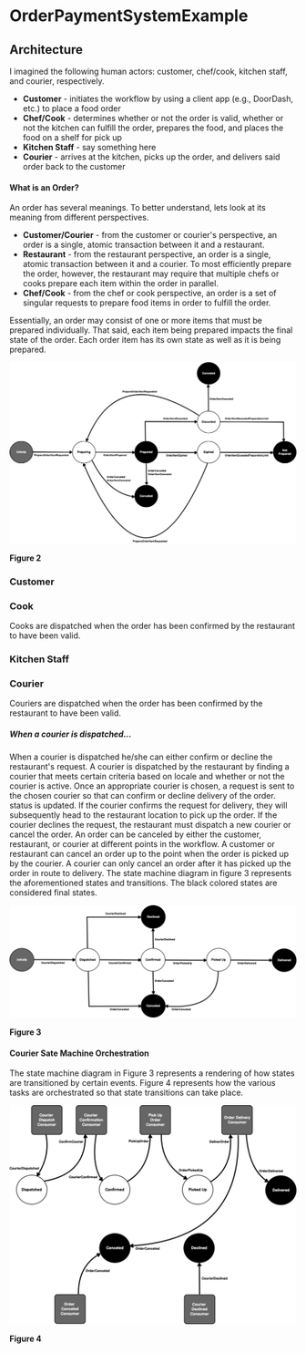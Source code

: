 # OrderPaymentSystemExample

## Architecture

I imagined the following human actors: customer, chef/cook, kitchen staff, and courier, respectively.

- **Customer** - initiates the workflow by using a client app (e.g., DoorDash, etc.) to place a food order
- **Chef/Cook** - determines whether or not the order is valid, whether or not the kitchen can fulfill the order, prepares the food, and places the food on a shelf
for pick up
- **Kitchen Staff** - say something here
- **Courier** - arrives at the kitchen, picks up the order, and delivers said order back to the customer

#### What is an Order?

An order has several meanings. To better understand, lets look at its meaning from different perspectives.
- **Customer/Courier** - from the customer or courier's perspective, an order is a single, atomic transaction between it and a restaurant.
- **Restaurant** - from the restaurant perspective, an order is a single, atomic transaction between it and a courier. To most efficiently prepare the order, however, the restaurant may require that multiple chefs or cooks prepare each item within the order in parallel.
- **Chef/Cook** - from the chef or cook perspective, an order is a set of singular requests to prepare food items in order to fulfill the order.

Essentially, an order may consist of one or more items that must be prepared individually. That said, each item being prepared impacts the final state of the
order. Each order item has its own state as well as it is being prepared.



![Order Item State Machine Diagram](OrderItemStateMachine.png)

**Figure 2**


### Customer

### Cook

Cooks are dispatched when the order has been confirmed by the restaurant to have been valid.



### Kitchen Staff


### Courier

Couriers are dispatched when the order has been confirmed by the restaurant to have been valid.

##### When a courier is dispatched...

When a courier is dispatched he/she can either confirm or decline the restaurant's request. A courier is dispatched by the restaurant by finding a courier
that meets certain criteria based on locale and whether or not the courier is active. Once an appropriate courier is chosen, a request is sent to the chosen
courier so that can confirm or decline delivery of the order. status is updated. If the courier confirms the request for delivery, they will subsequently
head to the restaurant location to pick up the order. If the courier declines the request, the restaurant must dispatch a new courier or cancel the order.
An order can be canceled by either the customer, restaurant, or courier at different points in the workflow. A customer or restaurant can cancel an order up
to the point when the order is picked up by the courier. A courier can only cancel an order after it has picked up the order in route to delivery. The state
machine diagram in figure 3 represents the aforementioned states and transitions. The black colored states are considered final states.

![Courier State Machine Diagram](CourierStateMachine.png)

**Figure 3**

####  Courier Sate Machine Orchestration
The state machine diagram in Figure 3 represents a rendering of how states are transitioned by certain events. Figure 4 represents how the various tasks are
orchestrated so that state transitions can take place.

![Courier State Machine with Consumers Diagram](CourierStateMachineWithConsumers.png)

**Figure 4**

